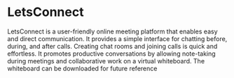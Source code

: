 # LetsConnect

LetsConnect is a user-friendly online meeting platform that enables easy and direct communication. It provides a simple interface for chatting before, during, and after calls. Creating chat rooms and joining calls is quick and effortless. It promotes productive conversations by allowing note-taking during meetings and collaborative work on a virtual whiteboard. The whiteboard can be downloaded for future reference
